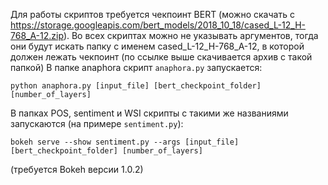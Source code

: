 Для работы скриптов требуется чекпоинт BERT (можно скачать с https://storage.googleapis.com/bert_models/2018_10_18/cased_L-12_H-768_A-12.zip). 
Во всех скриптах можно не указывать аргументов, тогда они будут искать папку с именем cased_L-12_H-768_A-12, в которой должен лежать чекпоинт (по ссылке выше скачивается архив с такой папкой)
В папке anaphora скрипт `anaphora.py` запускается:
```
python anaphora.py [input_file] [bert_checkpoint_folder] [number_of_layers]
```

В папках POS, sentiment и WSI скрипты с такими же названиями запускаются (на примере `sentiment.py`):
```
bokeh serve --show sentiment.py --args [input_file] [bert_checkpoint_folder] [number_of_layers]
``` 
(требуется Bokeh версии 1.0.2)